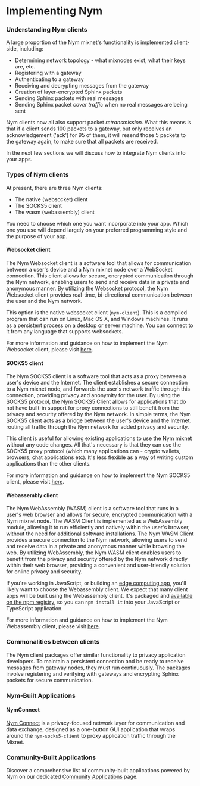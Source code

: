 # Implementing Nym 

### Understanding Nym clients

A large proportion of the Nym mixnet's functionality is implemented client-side, including:

* Determining network topology - what mixnodes exist, what their keys are, etc.
* Registering with a gateway
* Authenticating to a gateway
* Receiving and decrypting messages from the gateway
* Creation of layer-encrypted Sphinx packets
* Sending Sphinx packets with real messages
* Sending Sphinx packet *cover traffic* when no real messages are being sent

Nym clients now all also support packet *retransmission*. What this means is that if a client sends 100 packets to a gateway, but only receives an acknowledgement ('ack') for 95 of them, it will resend those 5 packets to the gateway again, to make sure that all packets are received.

In the next few sections we will discuss how to integrate Nym clients into your apps.
### Types of Nym clients

At present, there are three Nym clients:

* The native (websocket) client
* The SOCKS5 client
* The wasm (webassembly) client

You need to choose which one you want incorporate into your app. Which one you use will depend largely on your preferred programming style and the purpose of your app.

#### Websocket client

The Nym Websocket client is a software tool that allows for communication between a user's device and a Nym mixnet node over a WebSocket connection. This client allows for secure, encrypted communication through the Nym network, enabling users to send and receive data in a private and anonymous manner. By utilizing the Websocket protocol, the Nym Websocket client provides real-time, bi-directional communication between the user and the Nym network.

This option is the native websocket client (`nym-client`). This is a compiled program that can run on Linux, Mac OS X, and Windows machines. It runs as a persistent process on a desktop or server machine. You can connect to it from any language that supports websockets.

For more information and guidance on how to implement the Nym Websocket client, please visit [here](https://nymtech.net/docs/stable/integrations/websocket-client).

#### SOCKS5 client

The Nym SOCKS5 client is a software tool that acts as a proxy between a user's device and the Internet. The client establishes a secure connection to a Nym mixnet node, and forwards the user's network traffic through this connection, providing privacy and anonymity for the user. By using the SOCKS5 protocol, the Nym SOCKS5 Client allows for applications that do not have built-in support for proxy connections to still benefit from the privacy and security offered by the Nym network. In simple terms, the Nym SOCKS5 client acts as a bridge between the user's device and the Internet, routing all traffic through the Nym network for added privacy and security.

This client is useful for allowing existing applications to use the Nym mixnet without any code changes. All that's necessary is that they can use the SOCKS5 proxy protocol (which many applications can - crypto wallets, browsers, chat applications etc). It's less flexible as a way of writing custom applications than the other clients.

For more information and guidance on how to implement the Nym SOCKS5 client, please visit [here](https://nymtech.net/docs/stable/integrations/socks5-client).

#### Webassembly client

The Nym WebAssembly (WASM) client is a software tool that runs in a user's web browser and allows for secure, encrypted communication with a Nym mixnet node. The WASM Client is implemented as a WebAssembly module, allowing it to run efficiently and natively within the user's browser, without the need for additional software installations. The Nym WASM Client provides a secure connection to the Nym network, allowing users to send and receive data in a private and anonymous manner while browsing the web. By utilizing WebAssembly, the Nym WASM client enables users to benefit from the privacy and security offered by the Nym network directly within their web browser, providing a convenient and user-friendly solution for online privacy and security.

If you're working in JavaScript, or building an [edge computing app](https://en.wikipedia.org/wiki/Edge_computing), you'll likely want to choose the Webassembly client. We expect that many client apps will be built using the Webassembly client. It's packaged and [available on the npm registry](https://www.npmjs.com/login?next=%2Fpackage%2F%40nymproject%2Fnym-client-wasm), so you can `npm install it` into your JavaScript or TypeScript application.

For more information and guidance on how to implement the Nym Webassembly client, please visit [here](https://nymtech.net/docs/stable/integrations/wasm-client).

### Commonalities between clients

The Nym client packages offer similar functionality to privacy application developers. To maintain a persistent connection and be ready to receive messages from gateway nodes, they must run continuously. The packages involve registering and verifying with gateways and encrypting Sphinx packets for secure communication.

### Nym-Built Applications

#### NymConnect

[Nym Connect](https://nymtech.net/docs/stable/quickstart/nym-connect) is a privacy-focused network layer for communication and data exchange, designed as a one-button GUI application that wraps around the `nym-socks5-client` to proxy application traffic through the Mixnet.


### Community-Built Applications

Discover a comprehensive list of community-built applications powered by Nym on our dedicated [Community Applications](/community-resources/community-applications.md) page.